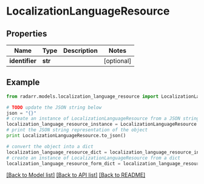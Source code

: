 # LocalizationLanguageResource


## Properties
Name | Type | Description | Notes
------------ | ------------- | ------------- | -------------
**identifier** | **str** |  | [optional] 

## Example

```python
from radarr.models.localization_language_resource import LocalizationLanguageResource

# TODO update the JSON string below
json = "{}"
# create an instance of LocalizationLanguageResource from a JSON string
localization_language_resource_instance = LocalizationLanguageResource.from_json(json)
# print the JSON string representation of the object
print LocalizationLanguageResource.to_json()

# convert the object into a dict
localization_language_resource_dict = localization_language_resource_instance.to_dict()
# create an instance of LocalizationLanguageResource from a dict
localization_language_resource_form_dict = localization_language_resource.from_dict(localization_language_resource_dict)
```
[[Back to Model list]](../README.md#documentation-for-models) [[Back to API list]](../README.md#documentation-for-api-endpoints) [[Back to README]](../README.md)


